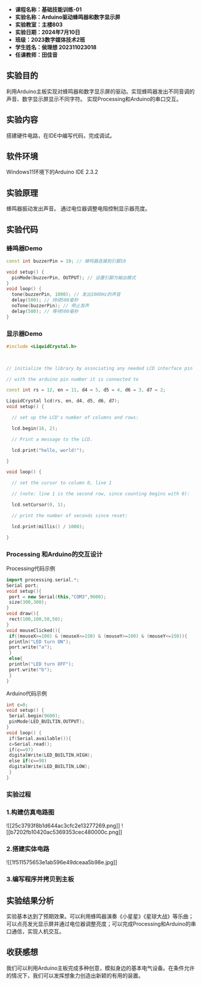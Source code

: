 - **课程名称：基础技能训练-01**
- **实验名称：Arduino驱动蜂鸣器和数字显示屏**
- **实验教室：主楼803**
- **实验日期：2024年7月10日**
- **班级：2023数字媒体技术2班**
- **学生姓名：侯理想 202311023018**
- **任课教师：田佳音**
## 实验目的
利用Arduino主板实现对蜂鸣器和数字显示屏的驱动。实现蜂鸣器发出不同音调的声音、数字显示屏显示不同字符。
实现Processing和Arduino的串口交互。
## 实验内容
搭建硬件电路，在IDE中编写代码，完成调试。
## 软件环境
Windows11环境下的Arduino IDE 2.3.2
## 实验原理
蜂鸣器振动发出声音。
通过电位器调整电阻控制显示器亮度。
## 实验代码
### 蜂鸣器Demo
```cpp
const int buzzerPin = 10; // 蜂鸣器连接到引脚10

void setup() {
  pinMode(buzzerPin, OUTPUT); // 设置引脚为输出模式
}
void loop() {
  tone(buzzerPin, 1000); // 发出1000Hz的声音
  delay(500); // 持续500毫秒
  noTone(buzzerPin); // 停止发声
  delay(500); // 等待500毫秒
}

```
### 显示器Demo
```cpp
#include <LiquidCrystal.h>

  

// initialize the library by associating any needed LCD interface pin

// with the arduino pin number it is connected to

const int rs = 12, en = 11, d4 = 5, d5 = 4, d6 = 3, d7 = 2;

LiquidCrystal lcd(rs, en, d4, d5, d6, d7);
void setup() {

  // set up the LCD's number of columns and rows:

  lcd.begin(16, 2);

  // Print a message to the LCD.

  lcd.print("hello, world!");

}

void loop() {

  // set the cursor to column 0, line 1

  // (note: line 1 is the second row, since counting begins with 0):

  lcd.setCursor(0, 1);

  // print the number of seconds since reset:

  lcd.print(millis() / 1000);

}
```
### Processing 和Arduino的交互设计
Processing代码示例
```cpp
import processing.serial.*;
Serial port;
void setup(){
 port = new Serial(this,"COM3",9600);
 size(300,300);
}
void draw(){
 rect(100,100,50,50);
}
void mouseClicked(){
 if((mouseX>=100) & (mouseX<=150) & (mouseY>=100) & (mouseY<=150)){
 println("LED turn ON");
 port.write("a");
 }
 else{
 println("LED turn OFF");
 port.write("b");
 }
}
```
Arduino代码示例
```cpp
int c=0;
void setup() {
 Serial.begin(9600);
 pinMode(LED_BUILTIN,OUTPUT);
}
void loop() {
 if(Serial.available()){
 c=Serial.read();
 if(c==97)
 digitalWrite(LED_BUILTIN,HIGH);
 else if(c==98)
 digitalWrite(LED_BUILTIN,LOW);
 }
}
```
### 实验过程
### 1.构建仿真电路图
![[25c3793f8b1d644ac3cfc2e13277269.png]]
![[b7202fb10420ac5369353cec480000c.png]]
### 2.搭建实体电路
![[1f511575653e1ab596e49dceaa5b98e.jpg]]
### 3.编写程序并拷贝到主板
## 实验结果分析
实验基本达到了预期效果。可以利用蜂鸣器演奏《小星星》《星球大战》等乐曲；可以点亮发光显示屏并通过电位器调整亮度；可以完成Processing和Arduino的串口通信，实现人机交互。
## 收获感想
我们可以利用Arduino主板完成多种创意，模拟身边的基本电气设备。在条件允许的情况下，我们可以发挥想象力创造出新颖的有用的装置。